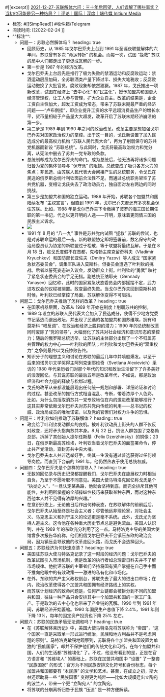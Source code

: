 #[[excerpt]] [2021-12-27-苏联解体六问：三十年后回望，人们误解了哪些事实？当初也可能是另一种结局？｜评论｜国际｜深度｜端传媒 Initium Media](https://te.legra.ph/2021-12-27-%E8%8B%8F%E8%81%94%E8%A7%A3%E4%BD%93%E5%85%AD%E9%97%AE%E4%B8%89%E5%8D%81%E5%B9%B4%E5%90%8E%E5%9B%9E%E6%9C%9B%E4%BA%BA%E4%BB%AC%E8%AF%AF%E8%A7%A3%E4%BA%86%E5%93%AA%E4%BA%9B%E4%BA%8B%E5%AE%9E%E5%BD%93%E5%88%9D%E4%B9%9F%E5%8F%AF%E8%83%BD%E6%98%AF%E5%8F%A6%E4%B8%80%E7%A7%8D%E7%BB%93%E5%B1%80%E8%AF%84%E8%AE%BA%E5%9B%BD%E9%99%85%E6%B7%B1%E5%BA%A6%E7%AB%AF%E4%BC%A0%E5%AA%92-Initium-Media-12-26)

- 标签: #[[SimpRead]] #收件箱/Telegram
- 阅读时间: [[2022-02-24  ]]
- ^^标注^^:
	- 问题一：苏联必然解体吗？
	  heading:: true
		- 回顾历史，从 1985 年戈尔巴乔夫上台到 1991 年圣诞夜联盟解体的六年间，苏联曾有多次 “命运转折” 的机会。而每一次，试图 “挽救” 苏联的局中人们都走出了更促成瓦解的一步。
		- 第一步是 1987 年的经济改革。
		- 戈尔巴乔夫上台后先是推行了极为失败的禁酒运动和反腐败运动：禁酒运动层层加码，全苏联酒类产量下降过半、损失大笔税收；反腐败运动撤换了大批官员，腐败现象却依然猖獗。1987 年，戈氏推出一项新改革，试图在经济上 “去中心化” 和“民主化”，授予加盟共和国更大经济管理权，让工人参与管理，扩大企业自主。改革的结果是，企业工资自主性加大，超发工资成为常态，带来了苏联末期最严重的经济问题——“卢布倒挂”，即企业提升工资的水平远超消费品生产的增长水平，货币量相较于产品量大大超发，改革开启了苏联末期经济崩溃的第一步。
		- 第二步是 1989 年到 1990 年之间的政治改革。改革主要是想加强戈尔巴乔夫对国家政治权力的掌控。出于这一目的，戈氏新设置了加入民选成分的最高权力机构 “苏联人民代表大会”，再为了削弱保守的苏共党机器而新设 “苏联总统”。与此同时，戈氏将最高政治权力和党分离，从宪法中删去了苏共一党专政的条款。
		- 总统制却成为戈尔巴乔夫的命门。成为总统后，他无法再将诸多问题归咎为党的集体领导与 “保守派” 的阻挠。总统变成了吸引各方火力的焦点；非民选、由苏联人民代表大会间接产生的总统职务，令戈氏在民选的俄罗斯总统叶利钦面前合法性不足。而通过总统职务架空了苏共党机器，变相让戈氏失去了政治动员力，独自面对左右两边的同时挑战。
		- 第三步是加盟共和国的独立运动。1989 年开始，苏联各个加盟共和国陆续发布 “主权宣言”，但直到 1991 年，戈尔巴乔夫都还有多次机会保住苏联。比如，1988 年是戈尔巴乔夫下令撤换了波罗的海三国长期任职的第一书记，代之以更开明的人选——开明，意味着更同情三国的民族主义诉求。
		- ![](https://d32kak7w9u5ewj.cloudfront.net/media/image/2021/12/01dd251fd5444839b77c27a5f5f16f97.png?imageView2/1/w/1080/h/1080/format/jpg)
		- 1991 年 8 月的 “八一九” 事件是苏共党内试图 “拯救” 苏联的尝试，也是对苏联命运的最后一击。新的联盟协定即将签署前，数名保守的政治局委员认为协定的新联盟过于松散，等于联盟将最终瓦解。于是在 8 月 18 日，趁戈氏度假不在首都，克格勃主席克留奇科夫（Vladimir Kryuchkov）和国防部长亚佐夫（Dmitry Yazov）等人成立 “国家紧急状态委员会”，调集军队进入莫斯科。但委员会遭遇了叶利钦的挑战。后者以誓死姿态进入议会，发动群众上街。叶利钦的“勇武” 映衬了紧急状态委员会的手足无措。副总统亚纳耶夫（Gennady Yanayev）回忆称，此时的国家紧急状态委员会内部摇摆不定，武力进攻议会的议程被搁置。政变最终失败。当戈尔巴乔夫回到莫斯科的时候，叶利钦已经掌控了局面，苏联解体变得不可阻挡。
	- 问题二：戈尔巴乔夫推动了怎样的改革？
	  heading:: true
		- 在国家机器层面，改革从 1989 年开始在制度上削弱苏共的控制。
		- 1989 年设立的苏联人民代表大会加入了民选成分，使得不少地方党委书记落选而退出政坛，并出现了民选的各加盟共和国苏维埃，拥有和莫斯科 “唱反调”、在政治和经济上脱钩的潜力；1990 年的总统制改革同时废除了“党的领导”，大幅弱化了苏共对社会经济和意识形态的掌控力；随后的俄罗斯总统选举，让苏联的主体部分出现了一个不归属苏共管理的权力中心——叶利钦的团队；叶利钦和戈尔巴乔夫的“双重权力” 之争则最终以戈氏惨败告终。
		- 知识分子的理想主义和讨论在苏联的最后几年中井喷般爆发。以至于后来的诺贝尔文学奖得主阿列克谢耶维奇（Svetlana Alexievich）采访的 1980 年代亲历者们对那个年代的知识和政治生活留下了许多美好的浪漫回忆。与其说苏联的最后五年是改革年代，不如说，那是政治经济和社会力量的释放与松绑过程。
		- 戈氏的改革从来都没能展现出任何统一规划和部署、详细论证和讨论的过程。甚至改革的推行方式相当混乱、专断，带着浓厚个人色彩。比如，为什么包括取消苏共一党专政地位在内的激进改革能够推行？这其实非常依赖戈尔巴乔夫对苏共党内传统的利用——总书记的权威、政治局成员的唯唯诺诺，以及党的官僚们对权力斗争的恐惧。
	- 问题三：叶利钦如何推动了苏联解体？
	  heading:: true
		- 政变给了叶利钦发动群众的良机。被叶利钦动员上街头的人群不仅反对政变，还将矛头指向苏共本身。8 月 22 日，抗议人群包围了克格勃总部，拆掉了其创始人捷尔任斯基（Felix Dzerzhinsky）的铜像；23 日，在俄罗斯最高苏维埃，叶利钦当着戈尔巴乔夫的面签署命令，停止共产党活动，查封苏共中央大楼。
		- 戈尔巴乔夫本人并非选举好手。终其一生没有通过普选获得过任何领导岗位。而直到下台前的 1991 年，他仍然热衷于使用总统权威。
	- 问题四：戈尔巴乔夫是个怎样的领导人？
	  heading:: true
		- 无数的回忆录与历史记录都提醒我们，戈尔巴乔夫在施展权力时相当自负，乃至于不愿听取不同意见。美国大使马特洛克回忆称戈氏是个 “执拗之人”，“一旦认定某条路，他就会坚持到底，而完全排斥其他可能性，并利用所掌握的全部操纵性技巧来获取某种东西，而对这种东西他本人并不见得有浓厚的兴趣。”
		- 在意识形态上，无论他日后作出何种表态，在苏联解体的前前后后，戈尔巴乔夫从始至终是社会主义者；尽管他远非理论家，对社会主义、马克思主义和列宁主义的论述更是毫不系统。此外，戈氏尤为坚持人道主义。这令他在各种重大历史节点总是避免流血。美国人认识到，并在 1989 年的东欧充分利用了这一点。马特洛克主导的美国大使馆曾多次报告华府称，他们相信戈尔巴乔夫不会镇压东欧的政治变局，因为镇压会导致他的改革走回头路，而戈氏不会选择回头。
	- 问题五：苏联经济为何快速崩溃？
	  heading:: true
		- 美国驻苏联大使马特洛克记录了这一时段的经济问题：戈尔巴乔夫的改革试图引入市场机制，但是改革的执行者如总理雷日科夫并不了解市场规律。他批评苏联的主宰者们坚持将国有资产掌握在自己手中而不推向他眼中的有效政策——激进的私有化和市场化。
		- 在外，东欧的共产主义政权倒台，苏联失去了最大的进出口市场；在内，政治改革使得各个加盟共和国拥有经济路线上的实权。
		- 而苏联计划经济的致命问题是，任何产业链都会被拆分到不同的加盟共和国，往往一种产品只会安排其中一个加盟共和国的一家工厂生产。于是政治的去中心化也带来了产业链的瓦解。1990 年到 1991 年间，苏联经济开始萎缩。1990 年国民生产总值下降 2.4%，1991 年则下降 13%，每年的固定资产投资也下降 25% 左右。
	- 问题六：苏联的民族矛盾无法调和吗？
	  heading:: true
		- 在《苏联解体亲历记》中，美国大使马特洛克将苏联称为 “帝国”，“这个国家一直是采取单一形式进行统治，民族和地方利益并不是考虑问题的原则”。马特洛克敏锐地观察到，苏联将各个加盟共和国设置为单独的“民族国家”，却并不保护他们的传统文化和习俗。在每个加盟共和国，人们的生活都“苏维埃化” 了。不过，他没有看到的是，正是在官方语言和 “苏维埃人” 的基础上，苏联在加盟共和国中 “设置” 了一整套 “民族国家” 的形式：官方为不同民族安排文化符号和身份标志，每个加盟共和国都要有 “本民族” 的文学和艺术。甚至，在成立之初，斯大林还帮助将一些 “民族国家” 变得更为纯粹——比如大规模迁出立陶宛的波兰人，带来一个更 “立陶宛人” 的立陶宛。
		- 将苏联的分崩离析归咎于民族 “压迫” 是一种方便解读。